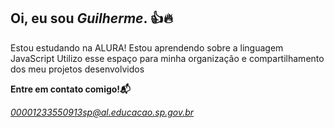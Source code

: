 
## Oi, eu sou *Guilherme*. 👍🔥
Estou estudando na ALURA!
Estou aprendendo sobre a linguagem JavaScript
Utilizo esse espaço para minha organização e compartilhamento dos meu projetos desenvolvidos

**Entre em contato comigo!📬**

*00001233550913sp@al.educacao.sp.gov.br*

